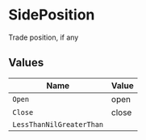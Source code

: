 # SidePosition

Trade position, if any


## Values

| Name                     | Value                    |
| ------------------------ | ------------------------ |
| `Open`                   | open                     |
| `Close`                  | close                    |
| `LessThanNilGreaterThan` | <nil>                    |